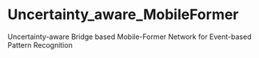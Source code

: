 # Uncertainty_aware_MobileFormer
Uncertainty-aware Bridge based Mobile-Former Network for Event-based Pattern Recognition
